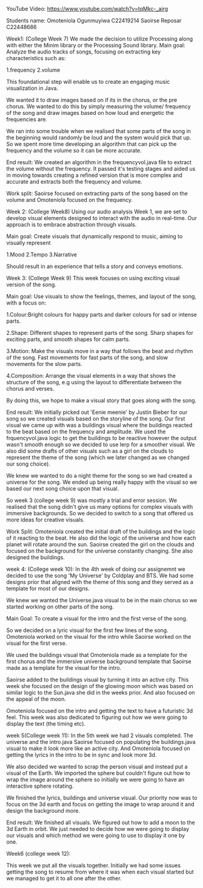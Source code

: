 YouTube Video: https://www.youtube.com/watch?v=tqMkc-_airg

Students name: 
Omoteniola Ogunmuyiwa  C22419214
Saoirse Reposar        C22448686


Week1: (College Week 7)
We made the decision to utilize Processing along with either the Minim library 
or the Processing Sound library. 
Main goal: Analyze the audio tracks of songs, focusing on extracting key characteristics 
such as: 


1.frequency
2.volume 

This foundational step will enable us to create an engaging music visualization in Java.

 We wanted it to draw images based on if its in the chorus, or the pre chorus. We wanted to do this by simply measuring the volume/ frequency of the song and draw images based on how loud and energetic the frequencies are.

 We ran into some trouble when we realised that some parts of the song in the beginning would randomly be loud and the system would pick that up. So we spent more time developing an algorithm that can pick up the frequency and the volume so it can be more accurate.

End result: We created an algorithm in the frequencyvol.java file to extract the volume without the frequency. It passed it's testing stages and aided us in moving towards creating a refined version that is more complex and accurate and extracts both the frequency and volume.

Work split: Saoirse focused on extracting parts of the song based on the volume and Omoteniola focused on the frequency.


Week 2: (College Week8)
 Using our audio analysis Week 1, we are set to develop visual elements designed to interact with the audio in real-time. Our approach is to embrace abstraction through visuals.

 Main goal: Create visuals that dynamically respond to music, aiming to visually represent
 
 1.Mood 
 2.Tempo
 3.Narrative

 Should result in an experience that tells a story and conveys emotions.

 Week 3: (College Week 9)
 This week focuses on using exciting visual version of the song.

Main goal: Use visuals to show the feelings, themes, and layout of the song, with a focus on:

1.Colour:Bright colours for happy parts and darker colours for sad or intense parts.

2.Shape: Different shapes to represent parts of the song. Sharp shapes for exciting parts, and smooth shapes for calm parts.

3.Motion: Make the visuals move in a way that follows the beat and rhythm of the song. Fast movements for fast parts of the song, and slow movements for the slow parts.

4.Composition: Arrange the visual elements in a way that shows the structure of the song, e.g using the layout to differentiate between the chorus and verses.

By doing this, we hope to make a visual story that goes along with the song.

End result: We initially picked out 'Eenie meenie'  by Justin Bieber for our song so we created visuals based on the storyline of the song. Our first visual we came up with was a buildings visual where the buildings reacted to the beat based on the frequency and amplitude. We used the frquencyvol.java logic to get the buildings to be reactive however the output wasn't smooth enough so we decided to use lerp for a smoother visual. We also did some drafts of other visuals such as a girl on the clouds to represent the theme of the song (which we later changed as we changed our song choice).

We knew we wanted to do a night theme for the song so we had created a universe for the song. We ended up being really happy with the visual so we based our next song choice upon that visual.

So week 3 (college week 9) was mostly a trial and error session. We realised that the song didn't give us many options for complex visuals with immersive backgrounds. So we decided to switch to a song that offered us more ideas for creative visuals. 

Work Split: Omoteniola created the initial draft of the buildings and the logic of it reacting to the beat. He also did the logic of the universe and how each planet will rotate around the sun. Saoirse created the girl on the clouds and focused on the background for the universe constantly changing. She also designed the buildings.


week 4: (College week 10):
In the 4th week of doing our assignemnt we decided to use the song 'My Universe' by Coldplay and BTS. We had some designs prior that aligned with the theme of this song and they served as a template for most of our designs.

We knew we wanted the Universe.java visual to be in the main chorus so we started working on other parts of the song.

Main Goal: To create a visual for the intro and the first verse of the song.

So we decided on a lyric visual for the first few lines of the song. Omoteniola worked on the visual for the intro while Saoirse worked on the visual for the first verse. 

We used the buildings visual that Omoteniola made as a template for the first chorus and the immersive universe background template that Saoirse made as a template for the visual for the intro. 

Saoirse added to the buildings visual by turning it into an active city. This week she focused on the design of the glowing moon which was based on similar logic to the Sun.java she did in the weeks prior. And also focused on the appeal of the moon.

Omoteniola focused on the intro and getting the text to have a futuristic 3d feel. This week was also dedicated to figuring out how we were going to display the text (the timing etc).


week 5(College week 11):
In the 5th week we had 2 visuals completed. The universe and the intro.java Saoirse focused on populating the buildings.java visual to make it look more like an active city. And Omoteniola focused on getting the lyrics in the intro to be in sync and look more 3d. 

We also decided we wanted to scrap the person visual and instead put a visual of the Earth. We imported the sphere but couldn't figure out how to wrap the image around the sphere so initially we were going to have an interactive sphere rotating. 

We finished the lyrics, buildings and universe visual. Our priority now was to focus on the 3d earth and focus on getting the image to wrap around it and design the background more.

End result: 
We finished all visuals. We figured out how to add a moon to the 3d Earth in orbit. We just needed to decide how we were going to display our visuals and which method we were going to use to display it one by one.



Week6  (college week 12):


This week we put all the visuals together. Initially we had some issues getting the song to resume from where it was when each visual started but we managed to get it to all one after the other.

